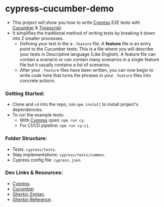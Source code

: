 # cypress-cucumber-demo

- This project will show you how to write [Cypress](https://www.cypress.io/) E2E tests with [Cucumber](https://cucumber.io/) & [Typescript](https://www.typescriptlang.org/). 
- It simplifies the traditional method of writing tests by breaking it down into 2 smaller processes. 
  - Defining your test in the a `.feature` file. A **feature** file is an entry point to the Cucumber tests. This is a file where you will describe your tests in Descriptive language (Like English). A feature file can contain a scenario or can contain many scenarios in a single feature file but it usually contains a list of scenarios.
  - After your `.feature` files have been written, you can now begin to write code here that turns the phrases in your `.feature` files into concrete actions.

### Getting Started:

- Clone and `cd` into the repo, run `npm install` to install project's dependencies.
- To run the example tests:
  - With [Cypress](https://www.cypress.io/) open: `npm run cy`.
  - For CI/CD pipeline: `npm run cy:ci`.

### Folder Structure:

- Tests: `cypress/tests`.
- Step implementations: `cypress/tests/common`.
- Cypress config file: `cypress.json`.

### Dev Links & Resources:

- [Cypress](https://www.cypress.io/).
- [Cucumber](https://cucumber.io/).
- [Gherkin Syntax](https://cucumber.io/docs/gherkin/).
- [Gherkin Reference](https://cucumber.io/docs/gherkin/reference/).
